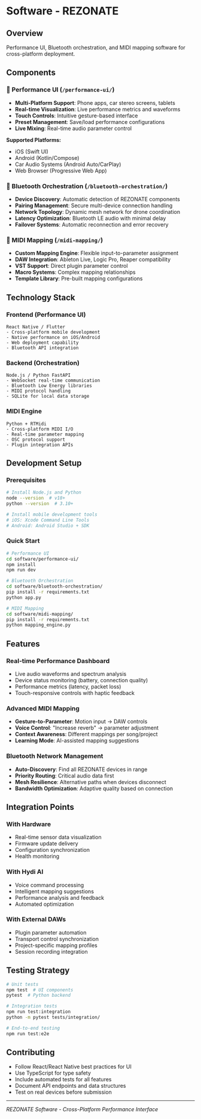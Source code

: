 # Software - REZONATE

## Overview
Performance UI, Bluetooth orchestration, and MIDI mapping software for cross-platform deployment.

## Components

### 📱 Performance UI (`/performance-ui/`)
- **Multi-Platform Support**: Phone apps, car stereo screens, tablets
- **Real-time Visualization**: Live performance metrics and waveforms
- **Touch Controls**: Intuitive gesture-based interface
- **Preset Management**: Save/load performance configurations
- **Live Mixing**: Real-time audio parameter control

**Supported Platforms:**
- iOS (Swift UI)
- Android (Kotlin/Compose)
- Car Audio Systems (Android Auto/CarPlay)
- Web Browser (Progressive Web App)

### 🔗 Bluetooth Orchestration (`/bluetooth-orchestration/`)
- **Device Discovery**: Automatic detection of REZONATE components
- **Pairing Management**: Secure multi-device connection handling
- **Network Topology**: Dynamic mesh network for drone coordination
- **Latency Optimization**: Bluetooth LE audio with minimal delay
- **Failover Systems**: Automatic reconnection and error recovery

### 🎵 MIDI Mapping (`/midi-mapping/`)
- **Custom Mapping Engine**: Flexible input-to-parameter assignment
- **DAW Integration**: Ableton Live, Logic Pro, Reaper compatibility
- **VST Support**: Direct plugin parameter control
- **Macro Systems**: Complex mapping relationships
- **Template Library**: Pre-built mapping configurations

## Technology Stack

### Frontend (Performance UI)
```
React Native / Flutter
- Cross-platform mobile development
- Native performance on iOS/Android
- Web deployment capability
- Bluetooth API integration
```

### Backend (Orchestration)
```
Node.js / Python FastAPI
- WebSocket real-time communication
- Bluetooth Low Energy libraries
- MIDI protocol handling
- SQLite for local data storage
```

### MIDI Engine
```
Python + RTMidi
- Cross-platform MIDI I/O
- Real-time parameter mapping
- OSC protocol support
- Plugin integration APIs
```

## Development Setup

### Prerequisites
```bash
# Install Node.js and Python
node --version  # v18+
python --version  # 3.10+

# Install mobile development tools
# iOS: Xcode Command Line Tools
# Android: Android Studio + SDK
```

### Quick Start
```bash
# Performance UI
cd software/performance-ui/
npm install
npm run dev

# Bluetooth Orchestration
cd software/bluetooth-orchestration/
pip install -r requirements.txt
python app.py

# MIDI Mapping
cd software/midi-mapping/
pip install -r requirements.txt
python mapping_engine.py
```

## Features

### Real-time Performance Dashboard
- Live audio waveforms and spectrum analysis
- Device status monitoring (battery, connection quality)
- Performance metrics (latency, packet loss)
- Touch-responsive controls with haptic feedback

### Advanced MIDI Mapping
- **Gesture-to-Parameter**: Motion input → DAW controls
- **Voice Control**: "Increase reverb" → parameter adjustment
- **Context Awareness**: Different mappings per song/project
- **Learning Mode**: AI-assisted mapping suggestions

### Bluetooth Network Management
- **Auto-Discovery**: Find all REZONATE devices in range
- **Priority Routing**: Critical audio data first
- **Mesh Resilience**: Alternative paths when devices disconnect
- **Bandwidth Optimization**: Adaptive quality based on connection

## Integration Points

### With Hardware
- Real-time sensor data visualization
- Firmware update delivery
- Configuration synchronization
- Health monitoring

### With Hydi AI
- Voice command processing
- Intelligent mapping suggestions
- Performance analysis and feedback
- Automated optimization

### With External DAWs
- Plugin parameter automation
- Transport control synchronization
- Project-specific mapping profiles
- Session recording integration

## Testing Strategy
```bash
# Unit tests
npm test  # UI components
pytest  # Python backend

# Integration tests
npm run test:integration
python -m pytest tests/integration/

# End-to-end testing
npm run test:e2e
```

## Contributing
- Follow React/React Native best practices for UI
- Use TypeScript for type safety
- Include automated tests for all features
- Document API endpoints and data structures
- Test on real devices before submission

---
*REZONATE Software - Cross-Platform Performance Interface*